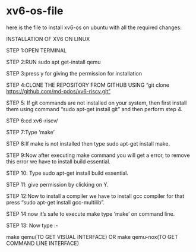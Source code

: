 # xv6-os-file
here is the file to install xv6-os on ubuntu with all the required changes:

INSTALLATION OF XV6 ON LINUX

STEP 1:OPEN TERMINAL

STEP 2:RUN  sudo apt get-install qemu

STEP 3:press y for giving the permission for installation

STEP 4:CLONE THE REPOSITORY FROM GITHUB USING “git clone   https://github.com/md-pdos/xv6-riscv.git”

STEP 5: If git commands are not installed on your system, then first install them using command “sudo apt-get install git” and then perform step 4.

STEP 6:cd xv6-riscv/

STEP 7:Type ‘make’

STEP 8:If make is not installed then type sudo apt-get install make.

STEP 9:Now after executing make command you will get a error, to remove this error we have to install build essential.

STEP 10: Type sudo apt-get install build essential.

STEP 11: give permission by clicking on Y.

STEP 12:Now to install a compiler we have to install gcc compiler for that press “sudo apt-get install gcc-multilib”. 

STEP 14:now it’s safe to execute make type ‘make’ on command line. 

STEP 13: Now type :-

make qemu(TO GET VISUAL INTERFACE) 
                         OR
make qemu-nox(TO GET COMMAND LINE INTERFACE)

